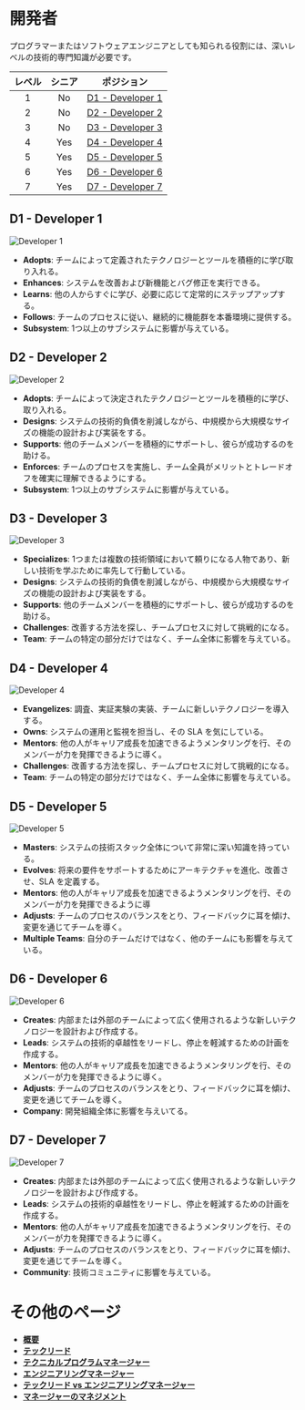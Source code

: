 # 開発者

プログラマーまたはソフトウェアエンジニアとしても知られる役割には、深いレベルの技術的専門知識が必要です。

| レベル | シニア | ポジション |
| :---: | :---: | :---: |
| 1 | No | [D1 - Developer 1](#d1---developer-1) |
| 2 | No | [D2 - Developer 2](#d2---developer-2) |
| 3 | No | [D3 - Developer 3](#d3---developer-3) |
| 4 | Yes | [D4 - Developer 4](#d4---developer-4) |
| 5 | Yes | [D5 - Developer 5](#d5---developer-5) |
| 6 | Yes | [D6 - Developer 6](#d6---developer-6) |
| 7 | Yes | [D7 - Developer 7](#d7---developer-7) |

## D1 - Developer 1

<picture>
  <source media="(prefers-color-scheme: dark)" srcset="/charts/developer-1-dark.png">
  <source media="(prefers-color-scheme: light)" srcset="/charts/developer-1.png">
  <img alt="Developer 1" src="/charts/developer-1.png">
</picture>

* **Adopts**: チームによって定義されたテクノロジーとツールを積極的に学び取り入れる。
* **Enhances**: システムを改善および新機能とバグ修正を実行できる。
* **Learns**: 他の人からすぐに学び、必要に応じて定常的にステップアップする。
* **Follows**: チームのプロセスに従い、継続的に機能群を本番環境に提供する。
* **Subsystem**: 1つ以上のサブシステムに影響が与えている。

## D2 - Developer 2

<picture>
  <source media="(prefers-color-scheme: dark)" srcset="/charts/developer-2-dark.png">
  <source media="(prefers-color-scheme: light)" srcset="/charts/developer-2.png">
  <img alt="Developer 2" src="/charts/developer-2.png">
</picture>

* **Adopts**: チームによって決定されたテクノロジーとツールを積極的に学び、取り入れる。
* **Designs**: システムの技術的負債を削減しながら、中規模から大規模なサイズの機能の設計および実装をする。
* **Supports**: 他のチームメンバーを積極的にサポートし、彼らが成功するのを助ける。
* **Enforces**: チームのプロセスを実施し、チーム全員がメリットとトレードオフを確実に理解できるようにする。
* **Subsystem**: 1つ以上のサブシステムに影響が与えている。

## D3 - Developer 3

<picture>
  <source media="(prefers-color-scheme: dark)" srcset="/charts/developer-3-dark.png">
  <source media="(prefers-color-scheme: light)" srcset="/charts/developer-3.png">
  <img alt="Developer 3" src="/charts/developer-3.png">
</picture>

* **Specializes**: 1つまたは複数の技術領域において頼りになる人物であり、新しい技術を学ぶために率先して行動している。
* **Designs**: システムの技術的負債を削減しながら、中規模から大規模なサイズの機能の設計および実装をする。
* **Supports**: 他のチームメンバーを積極的にサポートし、彼らが成功するのを助ける。
* **Challenges**: 改善する方法を探し、チームプロセスに対して挑戦的になる。
* **Team**: チームの特定の部分だけではなく、チーム全体に影響を与えている。

## D4 - Developer 4

<picture>
  <source media="(prefers-color-scheme: dark)" srcset="/charts/developer-4-dark.png">
  <source media="(prefers-color-scheme: light)" srcset="/charts/developer-4.png">
  <img alt="Developer 4" src="/charts/developer-4.png">
</picture>

* **Evangelizes**: 調査、実証実験の実装、チームに新しいテクノロジーを導入する。
* **Owns**: システムの運用と監視を担当し、その SLA を気にしている。
* **Mentors**: 他の人がキャリア成長を加速できるようメンタリングを行、そのメンバーが力を発揮できるように導く。
* **Challenges**: 改善する方法を探し、チームプロセスに対して挑戦的になる。
* **Team**: チームの特定の部分だけではなく、チーム全体に影響を与えている。

## D5 - Developer 5

<picture>
  <source media="(prefers-color-scheme: dark)" srcset="/charts/developer-5-dark.png">
  <source media="(prefers-color-scheme: light)" srcset="/charts/developer-5.png">
  <img alt="Developer 5" src="/charts/developer-5.png">
</picture>

* **Masters**: システムの技術スタック全体について非常に深い知識を持っている。
* **Evolves**: 将来の要件をサポートするためにアーキテクチャを進化、改善させ、SLA を定義する。
* **Mentors**: 他の人がキャリア成長を加速できるようメンタリングを行、そのメンバーが力を発揮できるように導
* **Adjusts**: チームのプロセスのバランスをとり、フィードバックに耳を傾け、変更を通じてチームを導く。
* **Multiple Teams**: 自分のチームだけではなく、他のチームにも影響を与えている。

## D6 - Developer 6

<picture>
  <source media="(prefers-color-scheme: dark)" srcset="/charts/developer-6-dark.png">
  <source media="(prefers-color-scheme: light)" srcset="/charts/developer-6.png">
  <img alt="Developer 6" src="/charts/developer-6.png">
</picture>

* **Creates**: 内部または外部のチームによって広く使用されるような新しいテクノロジーを設計および作成する。
* **Leads**: システムの技術的卓越性をリードし、停止を軽減するための計画を作成する。
* **Mentors**: 他の人がキャリア成長を加速できるようメンタリングを行、そのメンバーが力を発揮できるように導く。
* **Adjusts**: チームのプロセスのバランスをとり、フィードバックに耳を傾け、変更を通じてチームを導く。
* **Company**: 開発組織全体に影響を与えいてる。

## D7 - Developer 7

<picture>
  <source media="(prefers-color-scheme: dark)" srcset="/charts/developer-7-dark.png">
  <source media="(prefers-color-scheme: light)" srcset="/charts/developer-7.png">
  <img alt="Developer 7" src="/charts/developer-7.png">
</picture>

* **Creates**: 内部または外部のチームによって広く使用されるような新しいテクノロジーを設計および作成する。
* **Leads**: システムの技術的卓越性をリードし、停止を軽減するための計画を作成する。
* **Mentors**: 他の人がキャリア成長を加速できるようメンタリングを行、そのメンバーが力を発揮できるように導く。
* **Adjusts**: チームのプロセスのバランスをとり、フィードバックに耳を傾け、変更を通じてチームを導く。
* **Community**: 技術コミュニティに影響を与えている。

# その他のページ

* [**概要**](README.md)
* [**テックリード**](TechLead.md)
* [**テクニカルプログラムマネージャー**](TechnicalProgramManager.md)
* [**エンジニアリングマネージャー**](EngineeringManager.md)
* [**テックリード vs エンジニアリングマネージャー**](TechLead-EngineeringManager.md)
* [**マネージャーのマネジメント**](Managing-Managers.md)
